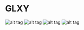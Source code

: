 # GLXY
![alt tag](https://raw.githubusercontent.com/t4ncr3d3/GLXY_Demo/master/Images/IMG_0589.PNG)
![alt tag](https://raw.githubusercontent.com/t4ncr3d3/GLXY_Demo/master/Images/IMG_0590.PNG)
![alt tag](https://raw.githubusercontent.com/t4ncr3d3/GLXY_Demo/master/Images/welcome.png)
![alt tag](https://raw.githubusercontent.com/t4ncr3d3/GLXY_Demo/master/Images/signin.png)

